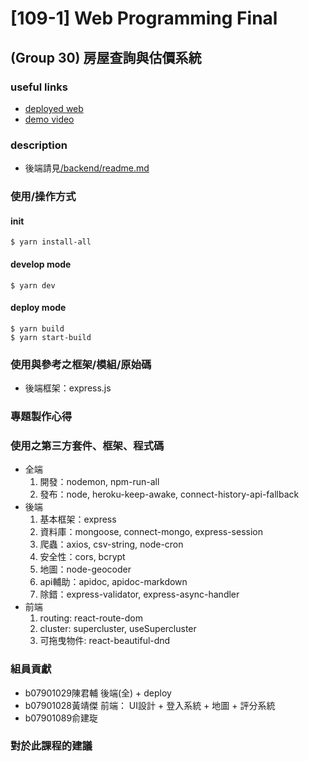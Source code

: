 # [109-1] Web Programming Final 
## (Group 30) 房屋查詢與估價系統
### useful links
* [deployed web](https://houses-valuation.herokuapp.com/)
* [demo video](#)
### description
* 後端請見[/backend/readme.md](https://github.com/Claude0311/web-final/tree/main/backend)
### 使用/操作方式
#### init
```
$ yarn install-all
```
#### develop mode
```
$ yarn dev
```
#### deploy mode
```
$ yarn build
$ yarn start-build
```

### 使用與參考之框架/模組/原始碼
* 後端框架：express.js
### 專題製作心得
### 使用之第三方套件、框架、程式碼
* 全端
    1. 開發：nodemon, npm-run-all
    2. 發布：node, heroku-keep-awake, connect-history-api-fallback
* 後端
    1. 基本框架：express
    2. 資料庫：mongoose, connect-mongo, express-session
    3. 爬蟲：axios, csv-string, node-cron
    4. 安全性：cors, bcrypt
    5. 地圖：node-geocoder
    6. api輔助：apidoc, apidoc-markdown
    7. 除錯：express-validator, express-async-handler
* 前端
    1. routing: react-route-dom
    2. cluster: supercluster, useSupercluster
    3. 可拖曳物件: react-beautiful-dnd
### 組員貢獻
* b07901029陳君輔
後端(全) + deploy
* b07901028黃靖傑
前端： UI設計 + 登入系統 + 地圖 + 評分系統
* b07901089俞建琁

### 對於此課程的建議
